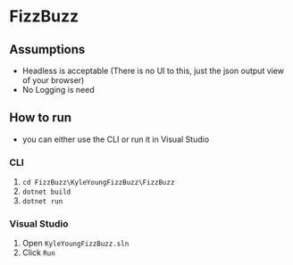 # FizzBuzz

## Assumptions
- Headless is acceptable (There is no UI to this, just the json output view of your browser)
- No Logging is need

## How to run
- you can either use the CLI or run it in Visual Studio

### CLI
1. `cd FizzBuzz\KyleYoungFizzBuzz\FizzBuzz`
2. `dotnet build`
3. `dotnet run`

### Visual Studio
1. Open `KyleYoungFizzBuzz.sln`
2. Click `Run`

